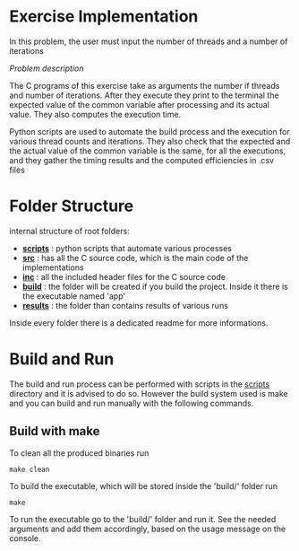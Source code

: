 # Exercise Implementation

In this problem, the user must input the number of threads and a number of iterations

_Problem description_

The C programs of this exercise take as arguments the number if threads and number of iterations.
After they execute they print to the terminal the expected value of the common variable after processing and its actual value.
They also computes the execution time.

Python scripts are used to automate the build process and
the execution for various thread counts and iterations.
They also check that the expected and the actual value of the common variable is the same, for all the executions,
and they gather the timing results and the computed efficiencies in .csv files

# Folder Structure

internal structure of root folders:
- **[scripts](./src/)** : python scripts that automate various processes
- **[src](./src/)** : has all the C source code, which is the main code of the implementations
- **[inc](./inc/)** : all the included header files for the C source code
- **[build](./build/)** : the folder will be created if you build the project. Inside it there is the executable named 'app'
- **[results](./results/)** : the folder than contains results of various runs

Inside every folder there is a dedicated readme for more informations.

# Build and Run

The build and run process can be performed with scripts in the [scripts](./scripts/) directory
and it is advised to do so.
However the build system used is make and you can build and run manually with the following commands.

## Build with make

To clean all the produced binaries run
```
make clean
```

To build the executable, which will be stored inside the 'build/' folder run
```
make
```

To run the executable go to the 'build/' folder and run it.
See the needed arguments and add them accordingly,
based on the usage message on the console.
